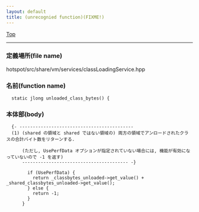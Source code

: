 ```yaml
---
layout: default
title: (unrecognied function)(FIXME!)
---
```

[Top](../index.html)

--- 
### 定義場所(file name)
hotspot/src/share/vm/services/classLoadingService.hpp

### 名前(function name)
```
  static jlong unloaded_class_bytes() {
```

### 本体部(body)
```
  {- -------------------------------------------
  (1) (shared の領域と shared ではない領域の) 両方の領域でアンロードされたクラスの合計バイト数をリターンする.
    
      (ただし, UsePerfData オプションが指定されていない場合には, 機能が有効になっていないので -1 を返す)
      ---------------------------------------- -}

	    if (UsePerfData) {
	      return _classbytes_unloaded->get_value() + _shared_classbytes_unloaded->get_value();
	    } else {
	      return -1;
	    }
	  }
	
```


